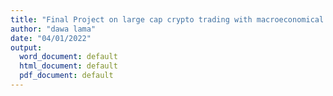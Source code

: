 ```yaml
---
title: "Final Project on large cap crypto trading with macroeconomical variable"
author: "dawa lama"
date: "04/01/2022"
output:
  word_document: default
  html_document: default
  pdf_document: default
---
```

